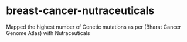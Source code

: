 # breast-cancer-nutraceuticals
Mapped the highest number of Genetic mutations as per (Bharat Cancer Genome Atlas) with Nutraceuticals 
